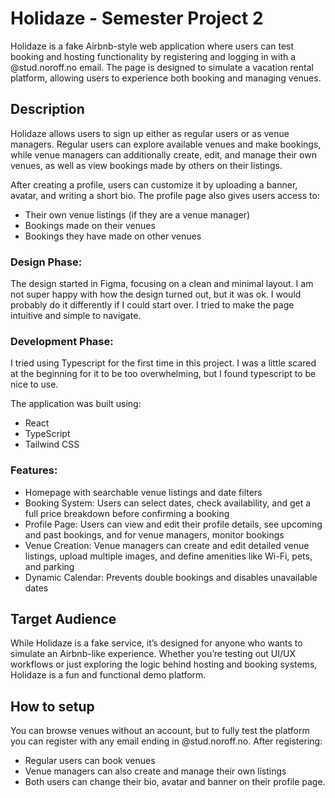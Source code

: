 # Holidaze - Semester Project 2

Holidaze is a fake Airbnb-style web application where users can test booking and hosting functionality by registering and logging in with a @stud.noroff.no email. The page is designed to simulate a vacation rental platform, allowing users to experience both booking and managing venues.

## Description
Holidaze allows users to sign up either as regular users or as venue managers. Regular users can explore available venues and make bookings, while venue managers can additionally create, edit, and manage their own venues, as well as view bookings made by others on their listings.

After creating a profile, users can customize it by uploading a banner, avatar, and writing a short bio. The profile page also gives users access to:

- Their own venue listings (if they are a venue manager)
- Bookings made on their venues
- Bookings they have made on other venues

### Design Phase:
The design started in Figma, focusing on a clean and minimal layout. I am not super happy with how the design turned out, but it was ok. I would probably do it differently if I could start over. I tried to make the page intuitive and simple to navigate. 

### Development Phase:
I tried using Typescript for the first time in this project. I was a little scared at the beginning for it to be too overwhelming, but I found typescript to be nice to use.

The application was built using:
- React
- TypeScript
- Tailwind CSS

### Features:
- Homepage with searchable venue listings and date filters
- Booking System: Users can select dates, check availability, and get a full price breakdown before confirming a booking
- Profile Page: Users can view and edit their profile details, see upcoming and past bookings, and for venue managers, monitor bookings
- Venue Creation: Venue managers can create and edit detailed venue listings, upload multiple images, and define amenities like Wi-Fi, pets, and parking
- Dynamic Calendar: Prevents double bookings and disables unavailable dates

## Target Audience
While Holidaze is a fake service, it’s designed for anyone who wants to simulate an Airbnb-like experience. Whether you’re testing out UI/UX workflows or just exploring the logic behind hosting and booking systems, Holidaze is a fun and functional demo platform.


## How to setup
You can browse venues without an account, but to fully test the platform you can register with any email ending in @stud.noroff.no. After registering:
- Regular users can book venues
- Venue managers can also create and manage their own listings
- Both users can change their bio, avatar and banner on their profile page.

